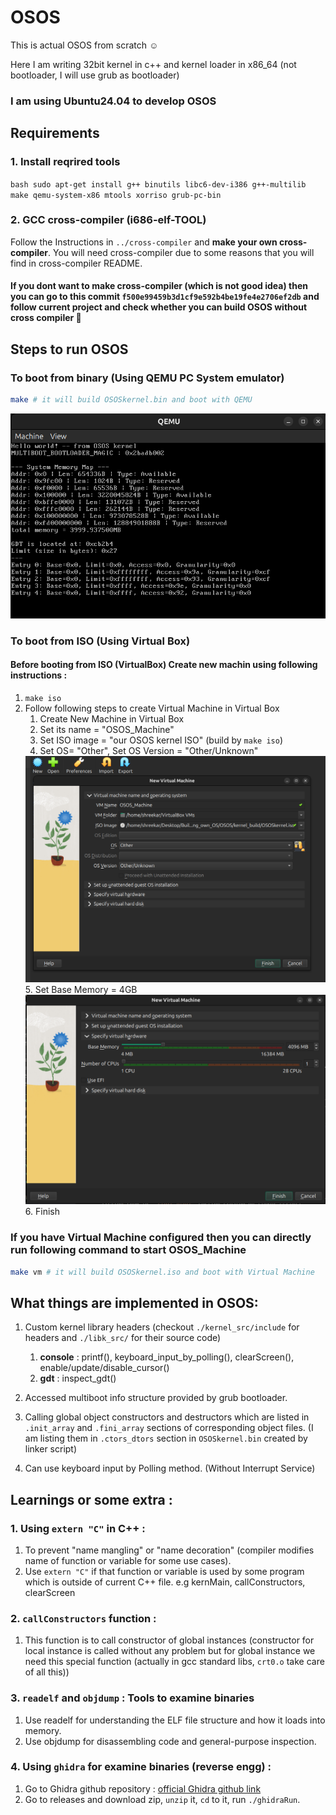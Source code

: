 # OSOS
This is actual OSOS from scratch ☺️

Here I am writing 32bit kernel in c++ and kernel loader in x86_64 (not bootloader, I will use grub as bootloader)

### I am using Ubuntu24.04 to develop OSOS
## Requirements 
### 1. Install reqrired tools
`bash
sudo apt-get install g++ binutils libc6-dev-i386 g++-multilib make qemu-system-x86 mtools xorriso grub-pc-bin
` 
### 2. GCC cross-compiler (i686-elf-TOOL)
Follow the Instructions in `../cross-compiler` and **make your own cross-compiler**. You will need cross-compiler due to some reasons that you will find in cross-compiler README.

#### If you dont want to make cross-compiler (which is not good idea) then you can go to this commit `f500e99459b3d1cf9e592b4be19fe4e2706ef2db` and follow current project and check whether you can build OSOS without cross compiler 🙂

## Steps to run OSOS
### To boot from binary (Using QEMU PC System emulator)
```bash
make # it will build OSOSkernel.bin and boot with QEMU 
```
<img src="./ScreenShots/image1.png" width="600" alt="Running OSOS on QEMU">

### To boot from ISO (Using Virtual Box)
#### Before booting from ISO (VirtualBox) Create new machin using following instructions :
1. `make iso`
2.  Follow following steps to create Virtual Machine in Virtual Box
    1. Create New Machine in Virtual Box
    2. Set its name = "OSOS_Machine"
    3. Set ISO image = "our OSOS kernel ISO" (build by `make iso`)
    4. Set OS= "Other", Set OS Version = "Other/Unknown" <br>
    <img src="./ScreenShots/image2.png" width="600" alt="OS and Version Settings">
    5. Set Base Memory = 4GB <br>
    <img src="./ScreenShots/image3.png" width="600" alt="Base Memory Setting">
    6. Finish
### If you have Virtual Machine configured then you can directly run following command to start OSOS_Machine
```bash
make vm # it will build OSOSkernel.iso and boot with Virtual Machine
```


## What things are implemented in OSOS:
1. Custom kernel library headers (checkout `./kernel_src/include` for headers and `./libk_src/` for their source code)
    1. **console** : printf(), keyboard_input_by_polling(), clearScreen(), enable/update/disable_cursor()
    2. **gdt** : inspect_gdt()

2. Accessed multiboot info structure provided by grub bootloader.
3. Calling global object constructors and destructors which are listed in `.init_array` and `.fini_array` sections of corresponding object files. (I am listing them in `.ctors_dtors` section in `OSOSkernel.bin` created by linker script)
4. Can use keyboard input by Polling method. (Without Interrupt Service)

## Learnings or some extra :
### 1. Using `extern "C"` in C++ :
1. To prevent "name mangling" or "name decoration" (compiler modifies name of function or variable for some use cases).
2. Use `extern "C"` if that function or variable is used by some program which is outside of current C++ file. e.g kernMain, callConstructors, clearScreen
### 2. `callConstructors` function :
1. This function is to call constructor of global instances (constructor for local instance is called without any problem but for global instance we need this special function (actually in gcc standard libs, `crt0.o` take care of all this))
### 3.  `readelf` and `objdump` : Tools to examine binaries
1. Use readelf for understanding the ELF file structure and how it loads into memory. 
2. Use objdump for disassembling code and general-purpose inspection.
### 4. Using `ghidra` for examine binaries (reverse engg) :
1. Go to Ghidra github repository : [official Ghidra github link](https://github.com/NationalSecurityAgency/ghidra)
2. Go to releases and download zip, `unzip` it, `cd` to it, run `./ghidraRun`. 